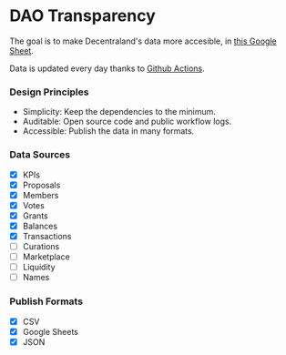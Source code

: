 # DAO Transparency

The goal is to make Decentraland's data more accesible, in [this Google Sheet](https://docs.google.com/spreadsheets/d/1FoV7TdMTVnqVOZoV4bvVdHWkeu4sMH5JEhp8L0Shjlo/edit#gid=0).

Data is updated every day thanks to [Github Actions](https://github.com/Decentraland-DAO/transparency/actions).

### Design Principles
- Simplicity: Keep the dependencies to the minimum.
- Auditable: Open source code and public workflow logs.
- Accessible: Publish the data in many formats.

### Data Sources
- [X] KPIs
- [X] Proposals
- [X] Members
- [X] Votes
- [X] Grants
- [X] Balances
- [X] Transactions
- [ ] Curations
- [ ] Marketplace
- [ ] Liquidity
- [ ] Names

### Publish Formats
- [X] CSV
- [X] Google Sheets
- [X] JSON
